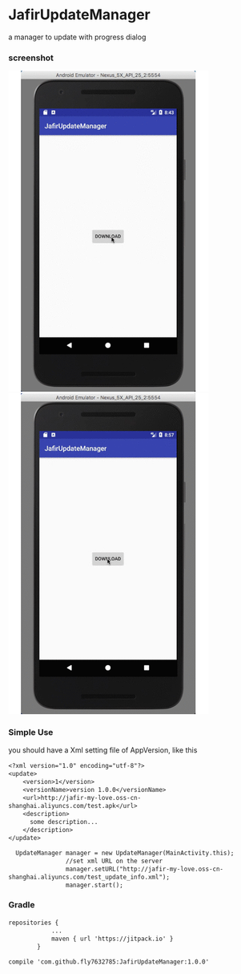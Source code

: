 # JafirUpdateManager
a manager to update with progress dialog

### screenshot
![cool style](https://github.com/fly7632785/JafirUpdateManager/raw/master/screenshots/screenshot1.gif)
![native style](https://github.com/fly7632785/JafirUpdateManager/raw/master/screenshots/screenshot2.gif)


### Simple Use
you should have a Xml setting file of AppVersion, like this
```
<?xml version="1.0" encoding="utf-8"?>
<update>
    <version>1</version>
    <versionName>version 1.0.0</versionName>
    <url>http://jafir-my-love.oss-cn-shanghai.aliyuncs.com/test.apk</url>
    <description>
      some description...
    </description>
</update> 
```
```
  UpdateManager manager = new UpdateManager(MainActivity.this);
                //set xml URL on the server
                manager.setURL("http://jafir-my-love.oss-cn-shanghai.aliyuncs.com/test_update_info.xml");
                manager.start();
```



### Gradle
```
repositories {
			...
			maven { url 'https://jitpack.io' }
		}
```
```
compile 'com.github.fly7632785:JafirUpdateManager:1.0.0'
```
